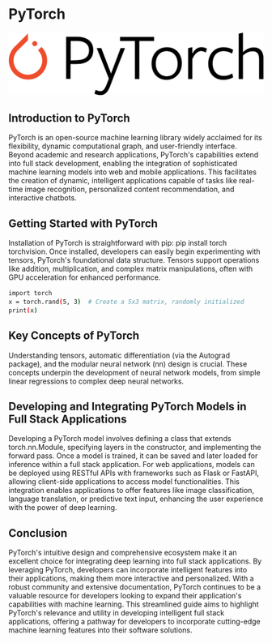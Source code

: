 # PyTorch
![alt text](pytorch.png)
## Introduction to PyTorch
PyTorch is an open-source machine learning library widely acclaimed for its flexibility, dynamic computational graph, and user-friendly interface. Beyond academic and research applications, PyTorch's capabilities extend into full stack development, enabling the integration of sophisticated machine learning models into web and mobile applications. This facilitates the creation of dynamic, intelligent applications capable of tasks like real-time image recognition, personalized content recommendation, and interactive chatbots.
## Getting Started with PyTorch
Installation of PyTorch is straightforward with pip: pip install torch torchvision. Once installed, developers can easily begin experimenting with tensors, PyTorch's foundational data structure. Tensors support operations like addition, multiplication, and complex matrix manipulations, often with GPU acceleration for enhanced performance.
```bash
import torch
x = torch.rand(5, 3)  # Create a 5x3 matrix, randomly initialized
print(x)
```
## Key Concepts of PyTorch
Understanding tensors, automatic differentiation (via the Autograd package), and the modular neural network (nn) design is crucial. These concepts underpin the development of neural network models, from simple linear regressions to complex deep neural networks.
## Developing and Integrating PyTorch Models in Full Stack Applications
Developing a PyTorch model involves defining a class that extends torch.nn.Module, specifying layers in the constructor, and implementing the forward pass. Once a model is trained, it can be saved and later loaded for inference within a full stack application. For web applications, models can be deployed using RESTful APIs with frameworks such as Flask or FastAPI, allowing client-side applications to access model functionalities. This integration enables applications to offer features like image classification, language translation, or predictive text input, enhancing the user experience with the power of deep learning.
## Conclusion
PyTorch's intuitive design and comprehensive ecosystem make it an excellent choice for integrating deep learning into full stack applications. By leveraging PyTorch, developers can incorporate intelligent features into their applications, making them more interactive and personalized. With a robust community and extensive documentation, PyTorch continues to be a valuable resource for developers looking to expand their application's capabilities with machine learning.
This streamlined guide aims to highlight PyTorch's relevance and utility in developing intelligent full stack applications, offering a pathway for developers to incorporate cutting-edge machine learning features into their software solutions.

